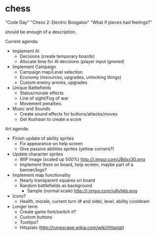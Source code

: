 # chess

"Code Day"
"Chess 2: Electric Boogaloo"
"What if pieces had feelings?"

should be enough of a description.

Current agenda:

- Implement AI
    - Decisions (create temporary boards)
    - Allocate time for AI decisions (player input ignored)
- Implement Campaign
    - Campaign map/Level selection
    - Economy (resources, upgrades, unlocking things)
    - Custom enemy armies, upgrades
- Unique Battlefields
    - Status/morale effects
    - Line of sight/Fog of war
    - Movement penalties
- Music and Sounds
    - Create sound effects for buttons/attacks/moves
    - Get Kushaan to create a score

Art agenda: 

- Finish update of ability sprites
    - Fix appearance on help screen
    - Give passive abilities sprites (yellow corners?)
- Update character sprites
    - WIP image (scaled up 500%) http://i.imgur.com/JBdxx30.png
    - Implement them on board, help screen, maybe part of a banner/logo?
- Implement map functionality
    - Nearly transparent squares on board
    - Random battlefields as background
        - Sample (normal scale) http://i.imgur.com/iuKyhkb.png
- Icons?
    - Health, morale, current turn (# and side), level, ability cooldown
- Longer term
    - Create game font/switch it?
    - Custom buttons 
    - Tooltips?
    - Hitsplats (http://runescape.wikia.com/wiki/Hitsplat)
